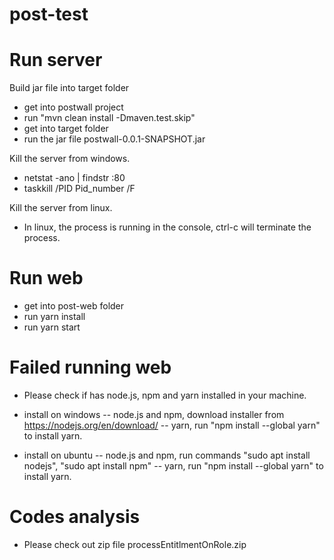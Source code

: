 # post-test

# Run server
Build jar file into target folder
- get into postwall project
- run "mvn clean install -Dmaven.test.skip"
- get into target folder
- run the jar file postwall-0.0.1-SNAPSHOT.jar

Kill the server from windows.
- netstat -ano | findstr :80
- taskkill /PID Pid_number /F

Kill the server from linux.
- In linux, the process is running in the console, ctrl-c will terminate the process.


# Run web
- get into post-web folder
- run yarn install
- run yarn start

# Failed running web
- Please check if has node.js, npm and yarn installed in your machine.
- install on windows 
-- node.js and npm, download installer from https://nodejs.org/en/download/
-- yarn, run "npm install --global yarn" to install yarn.

- install on ubuntu
-- node.js and npm, run commands "sudo apt install nodejs", "sudo apt install npm"
-- yarn, run "npm install --global yarn" to install yarn.

# Codes analysis
- Please check out zip file processEntitlmentOnRole.zip 
